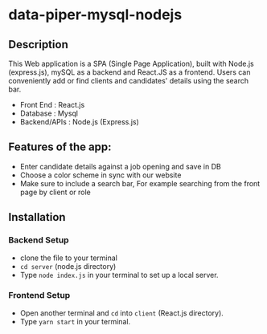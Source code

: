# data-piper-mysql-nodejs


## Description

This Web application is a SPA (Single Page Application), built with Node.js (express.js), mySQL as a backend and React.JS as a frontend.
Users can conveniently add or find clients and candidates' details using the search bar.  
* Front End : React.js
* Database : Mysql
* Backend/APIs : Node.js (Express.js)

## Features of the app:
* Enter candidate details against a job opening and save in DB 
* Choose a color scheme in sync with our website
* Make sure to include a search bar, For example searching from the front page by client or role 


## Installation 
### Backend Setup
- clone the file to your terminal
- `cd server` (node.js directory)
- Type `node index.js` in your terminal to set up a local server.

### Frontend Setup
- Open another terminal and `cd` into `client` (React.js directory).
- Type `yarn start` in your terminal.


